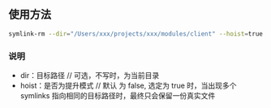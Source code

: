 ## 使用方法
``` bash
symlink-rm --dir="/Users/xxx/projects/xxx/modules/client" --hoist=true
```

### 说明
 - dir：目标路径  // 可选，不写时，为当前目录
 - hoist：是否为提升模式 // 默认 为 false, 选定为 true 时，当出现多个 symlinks 指向相同的目标路径时，最终只会保留一份真实文件
 
